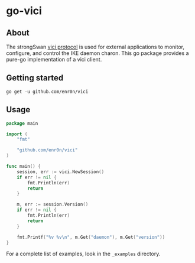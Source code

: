 # go-vici

## About

The strongSwan [vici protocol](https://www.strongswan.org/apidoc/md_src_libcharon_plugins_vici_README.html) is used for external applications to monitor, configure, and control the IKE daemon charon. This go package provides a pure-go implementation of a vici client.

## Getting started
`go get -u github.com/enr0n/vici`

## Usage

```go
package main

import (
	"fmt"

	"github.com/enr0n/vici"
)

func main() {
	session, err := vici.NewSession()
	if err != nil {
		fmt.Println(err)
		return
	}

	m, err := session.Version()
	if err != nil {
		fmt.Println(err)
		return
	}

	fmt.Printf("%v %v\n", m.Get("daemon"), m.Get("version"))
}
```

For a complete list of examples, look in the `_examples` directory.
